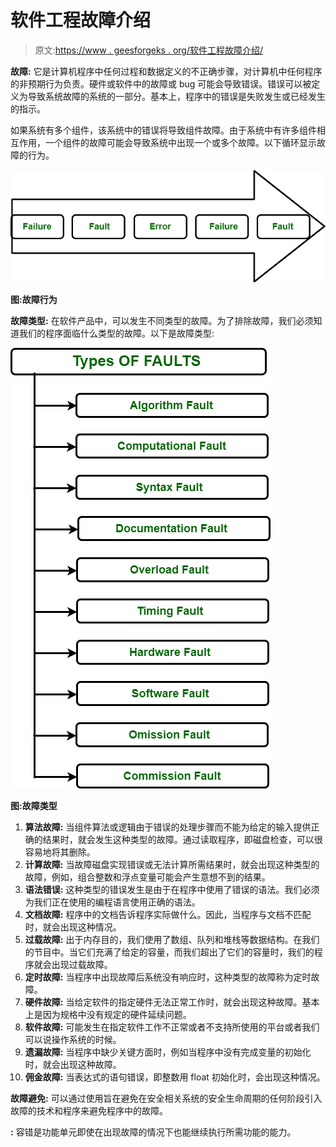 # 软件工程故障介绍

> 原文:[https://www . geesforgeks . org/软件工程故障介绍/](https://www.geeksforgeeks.org/introduction-to-faults-in-software-engineering/)

**故障:**
它是计算机程序中任何过程和数据定义的不正确步骤，对计算机中任何程序的非预期行为负责。硬件或软件中的故障或 bug 可能会导致错误。错误可以被定义为导致系统故障的系统的一部分。基本上，程序中的错误是失败发生或已经发生的指示。

如果系统有多个组件，该系统中的错误将导致组件故障。由于系统中有许多组件相互作用，一个组件的故障可能会导致系统中出现一个或多个故障。以下循环显示故障的行为。

![](img/bd451beb4558c833db3f06601869631a.png)

**图:故障行为**

**故障类型:**
在软件产品中，可以发生不同类型的故障。为了排除故障，我们必须知道我们的程序面临什么类型的故障。以下是故障类型:

![](img/56ff010d8419820a7217d63905d93435.png)

**图:故障类型**

1.  **算法故障:**
    当组件算法或逻辑由于错误的处理步骤而不能为给定的输入提供正确的结果时，就会发生这种类型的故障。通过读取程序，即磁盘检查，可以很容易地将其删除。
2.  **计算故障:**
    当故障磁盘实现错误或无法计算所需结果时，就会出现这种类型的故障，例如，组合整数和浮点变量可能会产生意想不到的结果。
3.  **语法错误:**
    这种类型的错误发生是由于在程序中使用了错误的语法。我们必须为我们正在使用的编程语言使用正确的语法。
4.  **文档故障:**
    程序中的文档告诉程序实际做什么。因此，当程序与文档不匹配时，就会出现这种情况。
5.  **过载故障:**
    出于内存目的，我们使用了数组、队列和堆栈等数据结构。在我们的节目中。当它们充满了给定的容量，而我们超出了它们的容量时，我们的程序就会出现过载故障。
6.  **定时故障:**
    当程序中出现故障后系统没有响应时，这种类型的故障称为定时故障。
7.  **硬件故障:**
    当给定软件的指定硬件无法正常工作时，就会出现这种故障。基本上是因为规格中没有规定的硬件延续问题。
8.  **软件故障:**
    可能发生在指定软件工作不正常或者不支持所使用的平台或者我们可以说操作系统的时候。
9.  **遗漏故障:**
    当程序中缺少关键方面时，例如当程序中没有完成变量的初始化时，就会出现这种故障。
10.  **佣金故障:**
    当表达式的语句错误，即整数用 float 初始化时，会出现这种情况。

**故障避免:**
可以通过使用旨在避免在安全相关系统的安全生命周期的任何阶段引入故障的技术和程序来避免程序中的故障。

**:**
容错是功能单元即使在出现故障的情况下也能继续执行所需功能的能力。